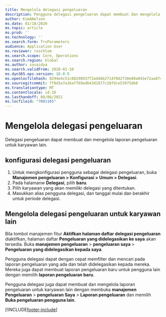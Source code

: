 ```yaml
---
title: Mengelola delegasi pengeluaran
description: Pengguna delegasi pengeluaran dapat membuat dan mengelola laporan pengeluaran untuk karyawan lain di organisasi.
author: KimANelson
ms.date: 01/10/2020
ms.topic: article
ms.prod: ''
ms.technology: ''
ms.search.form: TrvParameters
audience: Application User
ms.reviewer: roschlom
ms.search.scope: Core, Operations
ms.search.region: Global
ms.author: suvaidya
ms.search.validFrom: 2020-01-10
ms.dyn365.ops.version: 10.0.9
ms.openlocfilehash: 8294e4c51c08298937f2a4d4b271470d2f30e80a043e72aa874aa91306ac6712
ms.sourcegitcommit: 7f8d1e7a16af769adb43d1877c28fdce53975db8
ms.translationtype: MT
ms.contentlocale: id-ID
ms.lasthandoff: 08/06/2021
ms.locfileid: "7001165"
---
```

# <a name="manage-expense-delegation"></a>Mengelola delegasi pengeluaran

Delegasi pengeluaran dapat membuat dan mengelola laporan pengeluaran untuk karyawan lain.

## <a name="configure-expense-delegation"></a>konfigurasi delegasi pengeluaran

1. Untuk mengkonfigurasi pengguna sebagai delegasi pengeluaran, buka **Manajemen pengeluaran > Konfigurasi > Umum > Delegasi**.
2. Pada halamanw **Delegasi**, pilih **baru**.
3. Pilih karyawan yang akan memiliki delegasi yang ditentukan. 
4. Masukkan alias pengguna delegasi, dan tanggal mulai dan berakhir untuk periode delegasi.

## <a name="manage-expense-delegation-for-another-employee"></a>Mengelola delegasi pengeluaran untuk karyawan lain

Bila tombol manajemen fitur **Aktifkan halaman daftar delegasi pengeluaran** diaktifkan, halaman daftar **Pengeluaran yang didelegasikan ke saya** akan tersedia. Buka **manajemen pengeluaran** > **pengeluaran saya** > **Pengeluaran yang didelegasikan kepada saya**.

Pengguna delegasi dapat dengan cepat memfilter dan mencari pada laporan pengeluaran yang ada dan telah didelegasikan kepada mereka. Mereka juga dapat membuat laporan pengeluaran baru untuk pengguna lain dengan memilih **laporan pengeluaran baru**.

Pengguna delegasi juga dapat membuat dan mengelola laporan pengeluaran untuk karyawan lain dengan membuka **manajemen Pengeluaran** > **pengeluaran Saya** > **Laporan pengeluaran** dan memilih **Buka pengeluaran pengguna lain**.


[!INCLUDE[footer-include](../includes/footer-banner.md)]